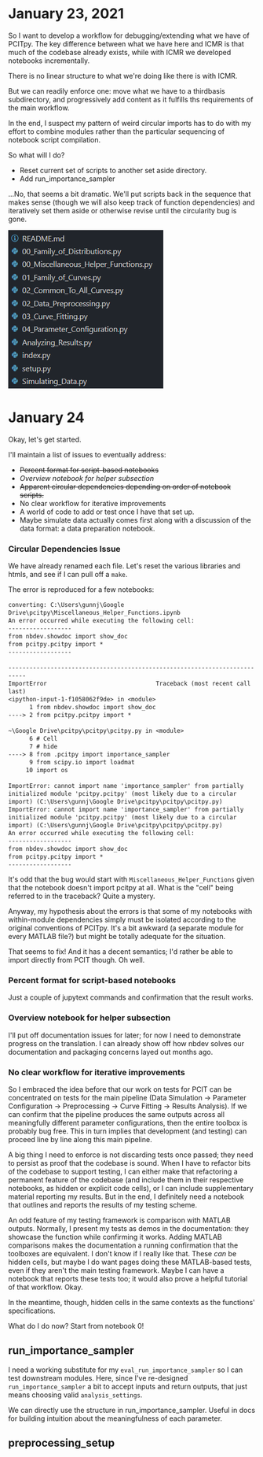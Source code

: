# January 23, 2021
So I want to develop a workflow for debugging/extending what we have of PCITpy. The key difference between what we have
here and ICMR is that much of the codebase already exists, while with ICMR we developed notebooks incrementally.

There is no linear structure to what we're doing like there is with ICMR.

But we can readily enforce one: move what we have to a thirdbasis subdirectory, and progressively add content as it
fulfills ths requirements of the main workflow.

In the end, I suspect my pattern of weird circular imports has to do with my effort to combine modules rather than the
particular sequencing of notebook script compilation. 

So what will I do?
- Reset current set of scripts to another set aside directory.
- Add run_importance_sampler

...No, that seems a bit dramatic. We'll put scripts back in the sequence that makes sense (though we will also keep
track of function dependencies) and iteratively set them aside or otherwise revise until the circularity bug is gone.

![](2021-01-23-06-17-57.png)

# January 24
Okay, let's get started. 

I'll maintain a list of issues to eventually address:
- ~~Percent format for script-based notebooks~~
- _Overview notebook for helper subsection_
- ~~Apparent circular dependencies depending on order of notebook scripts.~~
- No clear workflow for iterative improvements
- A world of code to add or test once I have that set up.
- Maybe simulate data actually comes first along with a discussion of the data format: a data preparation notebook.

### Circular Dependencies Issue
We have already renamed each file. Let's reset the various libraries and htmls, and see if I can pull off a `make`. 

The error is reproduced for a few notebooks:

```
converting: C:\Users\gunnj\Google Drive\pcitpy\Miscellaneous_Helper_Functions.ipynb
An error occurred while executing the following cell:
------------------
from nbdev.showdoc import show_doc
from pcitpy.pcitpy import *
------------------

---------------------------------------------------------------------------
ImportError                               Traceback (most recent call last)
<ipython-input-1-f1058062f9de> in <module>
      1 from nbdev.showdoc import show_doc
----> 2 from pcitpy.pcitpy import *

~\Google Drive\pcitpy\pcitpy\pcitpy.py in <module>
      6 # Cell
      7 # hide
----> 8 from .pcitpy import importance_sampler
      9 from scipy.io import loadmat
     10 import os

ImportError: cannot import name 'importance_sampler' from partially initialized module 'pcitpy.pcitpy' (most likely due to a circular import) (C:\Users\gunnj\Google Drive\pcitpy\pcitpy\pcitpy.py)
ImportError: cannot import name 'importance_sampler' from partially initialized module 'pcitpy.pcitpy' (most likely due to a circular import) (C:\Users\gunnj\Google Drive\pcitpy\pcitpy\pcitpy.py)
An error occurred while executing the following cell:
------------------
from nbdev.showdoc import show_doc
from pcitpy.pcitpy import *
------------------
```

It's odd that the bug would start with `Miscellaneous_Helper_Functions` given that the notebook doesn't import pcitpy at
all. What is the "cell" being referred to in the traceback? Quite a mystery. 

Anyway, my hypothesis about the errors is that some of my notebooks with within-module dependencies simply must be
isolated according to the original conventions of PCITpy. It's a bit awkward (a separate module for every MATLAB file?)
but might be totally adequate for the situation.

That seems to fix! And it has a decent semantics; I'd rather be able to import directly from PCIT though. Oh well.

### Percent format for script-based notebooks
Just a couple of jupytext commands and confirmation that the result works.

### Overview notebook for helper subsection
I'll put off documentation issues for later; for now I need to demonstrate progress on the translation. I can already
show off how nbdev solves our documentation and packaging concerns layed out months ago.

### No clear workflow for iterative improvements
So I embraced the idea before that our work on tests for PCIT can be concentrated on tests for the main pipeline (Data
Simulation -> Parameter Configuration -> Preprocessing -> Curve Fitting -> Results Analysis). If we can confirm that the
pipeline produces the same outputs across all meaningfully different parameter configurations, then the entire toolbox
is probably bug free. This in turn implies that development (and testing) can proceed line by line along this main
pipeline. 

A big thing I need to enforce is not discarding tests once passed; they need to persist as proof that the codebase is
sound. When I have to refactor bits of the codebase to support testing, I can either make that refactoring a permanent
feature of the codebase (and include them in their respective notebooks, as hidden or explicit code cells), or I can
include supplementary material reporting my results. But in the end, I definitely need a notebook that outlines and
reports the results of my testing scheme. 

An odd feature of my testing framework is comparison with MATLAB outputs. Normally, I present my tests as demos in the
documentation: they showcase the function while confirming it works. Adding MATLAB comparisons makes the documentation a
running confirmation that the toolboxes are equivalent. I don't know if I really like that. These _can_ be hidden cells,
but maybe I do want pages doing these MATLAB-based tests, even if they aren't the main testing framework. Maybe I can
have a notebook that reports these tests too; it would also prove a helpful tutorial of that workflow. Okay.

In the meantime, though, hidden cells in the same contexts as the functions' specifications.

What do I do now? Start from notebook 0!

## run_importance_sampler 
I need a working substitute for my `eval_run_importance_sampler` so I can test downstream modules. Here, since I've
re-designed `run_importance_sampler` a bit to accept inputs and return outputs, that just means choosing valid
`analysis_settings`.

We can directly use the structure in run_importance_sampler. Useful in docs for building intuition about the
meaningfulness of each parameter.

## preprocessing_setup
